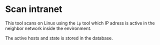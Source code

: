 # Scan intranet

This tool scans on Linux using the `ip` tool which IP adress is active in the neighbor
network inside the environment.

The active hosts and state is stored in the database.
